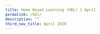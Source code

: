 ```yaml
---
title: Home Based Learning (HBL) 1 April
permalink: /hbl/
description: ""
third_nav_title: April 2020
---
```


